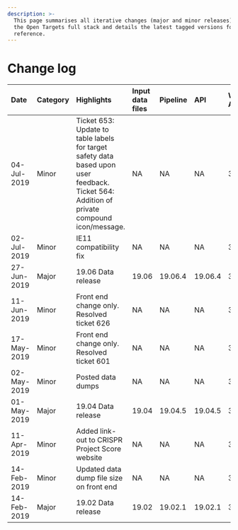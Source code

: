 ```yaml
---
description: >-
  This page summarises all iterative changes (major and minor releases) across
  the Open Targets full stack and details the latest tagged versions for
  reference.
---
```


# Change log

| Date | Category | Highlights | Input data files | Pipeline | API | Web App | Quay |
| :--- | :--- | :--- | :--- | :--- | :--- | :--- | :--- |
| 04-Jul-2019 | Minor | Ticket 653: Update to table labels for target safety data based upon user feedback.                                          Ticket 564: Addition of private compound icon/message.                       | NA | NA | NA | 3.13.2 | 19.06.6 |
| 02-Jul-2019 | Minor | IE11 compatibility fix | NA | NA | NA | 3.13.1 | 19.06.5 |
| 27-Jun-2019 | Major | 19.06 Data release | 19.06 | 19.06.4 | 19.06.4 | 3.13.0 | 19.06.4 |
| 11-Jun-2019 | Minor | Front end change only.  Resolved ticket 626 | NA | NA | NA | 3.12.3 | 19.04.7 |
| 17-May-2019 | Minor | Front end change only.  Resolved ticket 601 | NA | NA | NA | 3.12.2 | 19.04.6 |
| 02-May-2019 | Minor | Posted data dumps | NA | NA | NA | 3.12.1 | 19.04.5 |
| 01-May-2019 | Major | 19.04 Data release | 19.04 | 19.04.5 | 19.04.5 | 3.12.0 | 19.04.5 |
| 11-Apr-2019 | Minor | Added link-out to CRISPR Project Score website | NA | NA | NA | 3.11.4 | 19.02.1 |
| 14-Feb-2019 | Minor | Updated data dump file size on front end | NA | NA | NA | 3.11.1 | NA |
| 14-Feb-2019 | Major | 19.02 Data release | 19.02 | 19.02.1 | 19.02.1 | 3.11.0 | NA |



